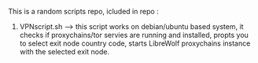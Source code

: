 This is a random scripts repo, icluded in repo :

1. VPNscript.sh --> this script works on debian/ubuntu based system, it checks if proxychains/tor servies are running and installed, propts you to select exit node country code,
starts LibreWolf proxychains instance with the selected exit node.
